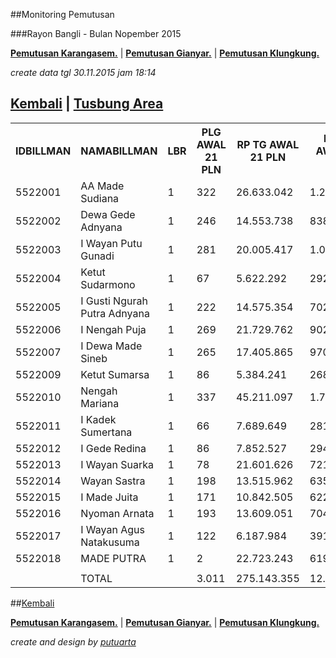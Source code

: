 <script>
  (function(i,s,o,g,r,a,m){i['GoogleAnalyticsObject']=r;i[r]=i[r]||function(){
  (i[r].q=i[r].q||[]).push(arguments)},i[r].l=1*new Date();a=s.createElement(o),
  m=s.getElementsByTagName(o)[0];a.async=1;a.src=g;m.parentNode.insertBefore(a,m)
  })(window,document,'script','//www.google-analytics.com/analytics.js','ga');

  ga('create', 'UA-70651201-1', 'auto');
  ga('send', 'pageview');

</script>

##Monitoring Pemutusan 

###Rayon Bangli - Bulan Nopember 2015


**[Pemutusan Karangasem.](https://github.com/areabatur/3mm.3atur/blob/master/tusbung/karangasem112015.markdown )** | **[Pemutusan Gianyar.](https://github.com/areabatur/3mm.3atur/blob/master/tusbung/gianyar112015.markdown )** | **[Pemutusan Klungkung.](https://github.com/areabatur/3mm.3atur/blob/master/tusbung/klungkung112015.markdown )** 

_create data tgl 30.11.2015 jam 18:14_

## [Kembali](http://areabatur.github.io/3mm.3atur/) | [ Tusbung Area](https://github.com/areabatur/3mm.3atur/blob/master/tusbung/3mm.areatusbung.markdown )

<table><tbody><tr><th>IDBILLMAN</th><th>NAMABILLMAN</th><th>LBR</th><th> PLG AWAL 21 PLN </th><th> RP TG AWAL 21 PLN </th><th> RP BK AWAL 21 PLN </th><th> TARGET AKHIR PLN </th><th> (REALISASI) </th><th> TOTAL RP TG 30 18:14 </th><th> TOTAL BK 30 18:14 </th><th> TPLG </th><th> BELUM </th><th>DIDATANGI</th><th>SEGEL</th><th> TOTAL RP TG 30 18:14 </th><th> TOTAL BK 30 18:14 </th><th> TPLG </th><th> BELUM </th><th>DATANGI</th><th>SEGEL</th><th> TOTAL RP TG 30 06:38 </th><th> TOTAL BK 30 06:38 </th><th> TPLG </th><th> BELUM </th><th>DATANGI</th><th>SEGEL</th><th> TOTAL RP TG 29 16:20 </th><th> TOTAL BK  29 16:20 </th><th> TPLG </th><th> BELUM </th><th>DATANGI</th><th>SEGEL</th><th> TOTAL RP TG 29 08:21 </th><th> TOTAL BK 29 08:21 </th><th> TPLG </th><th> BELUM </th><th>DATANGI</th><th>SEGEL</th><th> SISA RP TG 27 21:19 </th><th> SISA RP BK 27 21:19 </th><th> SISA PLG 27 21:19 </th><th> BELUM </th><th>DATANGI</th><th>SEGEL</th><th> SISA RP TG 27 09:40 </th><th> SISA RP BK 27 09:40 </th><th> SISA PLG27 09:40 </th><th> BELUM </th><th>DATANGI</th><th>SEGEL</th><th> SISA RP TG 26 20:13 </th><th> SISA RP BK 26 26 20:13 </th><th> SISA PLG26 20:13 </th><th>BELUM</th><th>DATANGI</th><th>SEGEL</th><th> SISA RP TG 26 07:30 </th><th> SISA RP BK 26 07:30 </th><th> SISA PLG 26 07:30 </th><th>BELUM</th><th>DATANGI</th><th>SEGEL</th><th> SISA RP TG 25 16:45 </th><th> SISA RP BK 25 16:45 </th><th> SISA PLG 25 16:45 </th><th>BELUM</th><th>DATANGI</th><th>SEGEL</th><th> SISA RP TG 25 01:45 </th><th> SISA RP BK 25 01:45 </th><th> SISA PLG 25 01:45 </th><th> BELUM </th><th> DATANGI </th><th> SEGEL </th><th> SISA RP TG 24 0617 </th><th> SISA RP BK </th><th> TPLG </th><th> BELUM </th><th> DATANGI </th><th> SEGEL </th><th> SISA RP TG 23 1830 </th><th> SISA RP BK </th><th> TPLG </th><th> BELUM </th><th> DATANGI </th><th> SEGEL </th></tr><tr><td>5522001</td><td>AA Made Sudiana</td><td>1</td><td> 322 </td><td> 26.633.042 </td><td> 1.260.000 </td><td> 1.537.601 </td><td> 1,45 </td><td> 840.077 </td><td> 53.000 </td><td> 17 </td><td> 16 </td><td>1</td><td> </td><td> 840.077 </td><td> 53.000 </td><td> 17 </td><td> 16 </td><td>1</td><td> </td><td> 10.857.903 </td><td> 503.000 </td><td> 140 </td><td> 137 </td><td>2</td><td>1</td><td> 11.717.902 </td><td> 529.000 </td><td> 148 </td><td> 145 </td><td>2</td><td>1</td><td> 12.298.748 </td><td> 553.000 </td><td> 156 </td><td> 153 </td><td>2</td><td>1</td><td> 14.884.725 </td><td> 651.000 </td><td> 188 </td><td> 186 </td><td>2</td><td> </td><td> 16.463.923 </td><td> 708.000 </td><td> 204 </td><td> 202 </td><td>2</td><td> </td><td> 17.043.806 </td><td> 726.000 </td><td> 210 </td><td>208</td><td>2</td><td> </td><td> 18.340.061 </td><td> 856.000 </td><td> 222 </td><td>216</td><td>3</td><td>3</td><td> 18.833.974 </td><td> 877.000 </td><td> 229 </td><td>221</td><td>5</td><td>3</td><td> 20.900.950 </td><td> 984.000 </td><td> 249 </td><td> 241 </td><td> 5 </td><td> 3 </td><td> 21.177.518 </td><td> 993.000 </td><td> 252 </td><td> 244 </td><td> 5 </td><td> 3 </td><td> 21.333.719 </td><td> 999.000 </td><td> 254 </td><td> 246 </td><td> 5 </td><td> 3 </td></tr><tr><td>5522002</td><td>Dewa Gede Adnyana</td><td>1</td><td> 246 </td><td> 14.553.738 </td><td> 838.000 </td><td> 840.228 </td><td> 0,71 </td><td> 1.086.872 </td><td> 63.000 </td><td> 18 </td><td> 6 </td><td>12</td><td> </td><td> 1.086.872 </td><td> 63.000 </td><td> 18 </td><td> 13 </td><td>5</td><td> </td><td> 2.622.904 </td><td> 129.000 </td><td> 34 </td><td> 24 </td><td>10</td><td> </td><td> 2.622.904 </td><td> 129.000 </td><td> 34 </td><td> 24 </td><td>10</td><td> </td><td> 8.608.659 </td><td> 497.000 </td><td> 150 </td><td> 122 </td><td>28</td><td> </td><td> 8.642.341 </td><td> 500.000 </td><td> 151 </td><td> 131 </td><td>20</td><td> </td><td> 8.760.734 </td><td> 503.000 </td><td> 152 </td><td> 132 </td><td>20</td><td> </td><td> 8.760.734 </td><td> 503.000 </td><td> 152 </td><td>132</td><td>20</td><td> </td><td> 11.247.512 </td><td> 660.000 </td><td> 203 </td><td>140</td><td>63</td><td> </td><td> 11.247.512 </td><td> 660.000 </td><td> 203 </td><td>140</td><td>63</td><td> </td><td> 11.764.821 </td><td> 687.000 </td><td> 212 </td><td> 143 </td><td> 69 </td><td> </td><td> 13.217.228 </td><td> 761.000 </td><td> 221 </td><td> 150 </td><td> 71 </td><td> </td><td> 13.217.228 </td><td> 761.000 </td><td> 221 </td><td> 150 </td><td> 71 </td><td> </td></tr><tr><td>5522003</td><td>I Wayan Putu Gunadi</td><td>1</td><td> 281 </td><td> 20.005.417 </td><td> 1.000.000 </td><td> 1.154.969 </td><td> 1,28 </td><td> 835.904 </td><td> 48.000 </td><td> 16 </td><td> </td><td> </td><td> </td><td> 835.904 </td><td> 48.000 </td><td> 16 </td><td> 16 </td><td> </td><td> </td><td> 2.532.134 </td><td> 139.000 </td><td> 44 </td><td> 44 </td><td> </td><td> </td><td> 2.532.134 </td><td> 139.000 </td><td> 44 </td><td> 44 </td><td> </td><td> </td><td> 2.586.276 </td><td> 142.000 </td><td> 45 </td><td> 45 </td><td> </td><td> </td><td> 2.688.334 </td><td> 145.000 </td><td> 46 </td><td> 46 </td><td> </td><td> </td><td> 5.300.224 </td><td> 218.000 </td><td> 69 </td><td> 69 </td><td> </td><td> </td><td> 5.732.963 </td><td> 230.000 </td><td> 73 </td><td>73</td><td> </td><td> </td><td> 7.198.977 </td><td> 346.000 </td><td> 87 </td><td>87</td><td> </td><td> </td><td> 7.301.613 </td><td> 352.000 </td><td> 89 </td><td>89</td><td> </td><td> </td><td> 12.156.100 </td><td> 506.000 </td><td> 137 </td><td> 137 </td><td> </td><td> </td><td> 16.260.393 </td><td> 778.000 </td><td> 227 </td><td> 227 </td><td> </td><td> </td><td> 16.260.393 </td><td> 778.000 </td><td> 227 </td><td> 227 </td><td> </td><td> </td></tr><tr><td>5522004</td><td>Ketut Sudarmono</td><td>1</td><td> 67 </td><td> 5.622.292 </td><td> 292.000 </td><td> 324.591 </td><td> 2,00 </td><td> </td><td> </td><td> </td><td> - </td><td> </td><td> </td><td> </td><td> </td><td> </td><td> </td><td> </td><td> </td><td> 1.901.586 </td><td> 98.000 </td><td> 8 </td><td> 7 </td><td>1</td><td> </td><td> 1.901.586 </td><td> 98.000 </td><td> 8 </td><td> 7 </td><td>1</td><td> </td><td> 2.196.657 </td><td> 122.000 </td><td> 16 </td><td> 15 </td><td>1</td><td> </td><td> 2.224.460 </td><td> 125.000 </td><td> 17 </td><td> 16 </td><td>1</td><td> </td><td> 3.038.613 </td><td> 150.000 </td><td> 24 </td><td> 23 </td><td>1</td><td> </td><td> 3.038.613 </td><td> 150.000 </td><td> 24 </td><td>23</td><td>1</td><td> </td><td> 3.220.513 </td><td> 161.000 </td><td> 27 </td><td>25</td><td>2</td><td> </td><td> 3.278.263 </td><td> 164.000 </td><td> 28 </td><td>26</td><td>2</td><td> </td><td> 3.290.473 </td><td> 167.000 </td><td> 29 </td><td> 27 </td><td> 2 </td><td> </td><td> 4.349.889 </td><td> 215.000 </td><td> 42 </td><td> 36 </td><td> 6 </td><td> </td><td> 4.425.267 </td><td> 218.000 </td><td> 43 </td><td> 37 </td><td> 6 </td><td> </td></tr><tr><td>5522005</td><td>I Gusti Ngurah Putra Adnyana</td><td>1</td><td> 222 </td><td> 14.575.354 </td><td> 702.000 </td><td> 841.476 </td><td> 2,00 </td><td> </td><td> </td><td> </td><td> - </td><td> </td><td> </td><td> </td><td> </td><td> </td><td> - </td><td> </td><td> </td><td> </td><td> </td><td> </td><td> - </td><td> </td><td> </td><td> </td><td> </td><td> </td><td> - </td><td> </td><td> </td><td> </td><td> </td><td> </td><td> - </td><td> </td><td> </td><td> </td><td> </td><td> </td><td> - </td><td> </td><td> </td><td> 2.046.442 </td><td> 114.000 </td><td> 38 </td><td> 37 </td><td>1</td><td> </td><td> 2.173.547 </td><td> 117.000 </td><td> 39 </td><td>38</td><td>1</td><td> </td><td> 2.573.476 </td><td> 135.000 </td><td> 45 </td><td>43</td><td>2</td><td> </td><td> 4.697.107 </td><td> 229.000 </td><td> 75 </td><td>73</td><td>2</td><td> </td><td> 6.474.564 </td><td> 332.000 </td><td> 108 </td><td> 104 </td><td> 4 </td><td> </td><td> 8.128.537 </td><td> 428.000 </td><td> 138 </td><td> 134 </td><td> 4 </td><td> </td><td> 8.128.537 </td><td> 428.000 </td><td> 138 </td><td> 134 </td><td> 4 </td><td> </td></tr><tr><td>5522006</td><td>I Nengah Puja</td><td>1</td><td> 269 </td><td> 21.729.762 </td><td> 902.000 </td><td> 1.254.520 </td><td> 0,80 </td><td> 1.503.219 </td><td> 43.000 </td><td> 13 </td><td> 13 </td><td> </td><td> </td><td> 1.503.219 </td><td> 43.000 </td><td> 13 </td><td> 13 </td><td> </td><td> </td><td> 4.447.814 </td><td> 220.000 </td><td> 70 </td><td> 70 </td><td> </td><td> </td><td> 5.284.135 </td><td> 270.000 </td><td> 86 </td><td> 86 </td><td> </td><td> </td><td> 5.406.868 </td><td> 276.000 </td><td> 88 </td><td> 88 </td><td> </td><td> </td><td> 6.501.783 </td><td> 336.000 </td><td> 108 </td><td> 108 </td><td> </td><td> </td><td> 10.603.274 </td><td> 389.000 </td><td> 118 </td><td> 118 </td><td> </td><td> </td><td> 10.652.516 </td><td> 392.000 </td><td> 119 </td><td>119</td><td> </td><td> </td><td> 11.806.093 </td><td> 451.000 </td><td> 138 </td><td>138</td><td> </td><td> </td><td> 11.942.537 </td><td> 467.000 </td><td> 141 </td><td>141</td><td> </td><td> </td><td> 13.083.421 </td><td> 557.000 </td><td> 171 </td><td> 171 </td><td> </td><td> </td><td> 18.347.218 </td><td> 724.000 </td><td> 211 </td><td> 211 </td><td> </td><td> </td><td> 18.399.705 </td><td> 730.000 </td><td> 213 </td><td> 213 </td><td> </td><td> </td></tr><tr><td>5522007</td><td>I Dewa Made Sineb</td><td>1</td><td> 265 </td><td> 17.405.865 </td><td> 970.000 </td><td> 1.004.890 </td><td> 1,27 </td><td> 728.754 </td><td> 5.000 </td><td> 1 </td><td> 1 </td><td> </td><td> </td><td> 728.754 </td><td> 5.000 </td><td> 1 </td><td> 1 </td><td> </td><td> </td><td> 1.061.208 </td><td> 32.000 </td><td> 10 </td><td> 10 </td><td> </td><td> </td><td> 1.061.208 </td><td> 32.000 </td><td> 10 </td><td> 10 </td><td> </td><td> </td><td> 3.187.545 </td><td> 187.000 </td><td> 59 </td><td> 59 </td><td> </td><td> </td><td> 3.311.383 </td><td> 190.000 </td><td> 60 </td><td> 60 </td><td> </td><td> </td><td> 4.290.965 </td><td> 291.000 </td><td> 78 </td><td> 78 </td><td> </td><td> </td><td> 4.314.412 </td><td> 294.000 </td><td> 79 </td><td>79</td><td> </td><td> </td><td> 4.661.680 </td><td> 317.000 </td><td> 86 </td><td>86</td><td> </td><td> </td><td> 4.761.594 </td><td> 323.000 </td><td> 88 </td><td>88</td><td> </td><td> </td><td> 5.060.734 </td><td> 346.000 </td><td> 95 </td><td> 95 </td><td> </td><td> </td><td> 13.468.080 </td><td> 820.000 </td><td> 221 </td><td> 221 </td><td> </td><td> </td><td> 13.468.080 </td><td> 820.000 </td><td> 221 </td><td> 221 </td><td> </td><td> </td></tr><tr><td>5522009</td><td>Ketut Sumarsa</td><td>1</td><td> 86 </td><td> 5.384.241 </td><td> 268.000 </td><td> 310.847 </td><td> 1,10 </td><td> 280.259 </td><td> 12.000 </td><td> 4 </td><td> 4 </td><td> </td><td> </td><td> 280.259 </td><td> 12.000 </td><td> 4 </td><td> 4 </td><td> </td><td> </td><td> 491.251 </td><td> 18.000 </td><td> 6 </td><td> 6 </td><td> </td><td> </td><td> 491.251 </td><td> 18.000 </td><td> 6 </td><td> 6 </td><td> </td><td> </td><td> 548.660 </td><td> 21.000 </td><td> 7 </td><td> 7 </td><td> </td><td> </td><td> 2.141.687 </td><td> 104.000 </td><td> 34 </td><td> 34 </td><td> </td><td> </td><td> 2.141.687 </td><td> 104.000 </td><td> 34 </td><td> 34 </td><td> </td><td> </td><td> 2.141.687 </td><td> 104.000 </td><td> 34 </td><td>34</td><td> </td><td> </td><td> 2.245.263 </td><td> 110.000 </td><td> 36 </td><td>36</td><td> </td><td> </td><td> 2.531.747 </td><td> 121.000 </td><td> 39 </td><td>39</td><td> </td><td> </td><td> 2.815.856 </td><td> 136.000 </td><td> 44 </td><td> 44 </td><td> </td><td> </td><td> 3.724.464 </td><td> 186.000 </td><td> 60 </td><td> 60 </td><td> </td><td> </td><td> 3.757.657 </td><td> 189.000 </td><td> 61 </td><td> 61 </td><td> </td><td> </td></tr><tr><td>5522010</td><td>Nengah Mariana</td><td>1</td><td> 337 </td><td> 45.211.097 </td><td> 1.759.542 </td><td> 2.610.164 </td><td> 0,46 </td><td> 4.031.016 </td><td> 183.000 </td><td> 47 </td><td> 45 </td><td>2</td><td> </td><td> 4.031.016 </td><td> 183.000 </td><td> 47 </td><td> 45 </td><td>2</td><td> </td><td> 10.772.258 </td><td> 468.000 </td><td> 121 </td><td> 119 </td><td>2</td><td> </td><td> 11.048.425 </td><td> 474.000 </td><td> 123 </td><td> 121 </td><td>2</td><td> </td><td> 11.419.527 </td><td> 486.000 </td><td> 127 </td><td> 125 </td><td>2</td><td> </td><td> 11.581.172 </td><td> 495.000 </td><td> 130 </td><td> 129 </td><td>1</td><td> </td><td> 22.389.348 </td><td> 825.542 </td><td> 163 </td><td> 161 </td><td>2</td><td> </td><td> 26.408.747 </td><td> 953.542 </td><td> 171 </td><td>169</td><td>2</td><td> </td><td> 31.281.113 </td><td> 1.148.542 </td><td> 213 </td><td>212</td><td>1</td><td> </td><td> 32.221.625 </td><td> 1.234.542 </td><td> 217 </td><td>216</td><td>1</td><td> </td><td> 35.409.682 </td><td> 1.387.542 </td><td> 242 </td><td> 239 </td><td> 3 </td><td> </td><td> 36.448.719 </td><td> 1.418.542 </td><td> 251 </td><td> 248 </td><td> 3 </td><td> </td><td> 36.889.912 </td><td> 1.432.542 </td><td> 255 </td><td> 252 </td><td> 3 </td><td> </td></tr><tr><td>5522011</td><td>I Kadek Sumertana</td><td>1</td><td> 66 </td><td> 7.689.649 </td><td> 281.000 </td><td> 443.945 </td><td> 0,97 </td><td> 456.827 </td><td> 11.000 </td><td> 3 </td><td> 2 </td><td>1</td><td> </td><td> 456.827 </td><td> 11.000 </td><td> 3 </td><td> 2 </td><td>1</td><td> </td><td> 1.464.740 </td><td> 37.000 </td><td> 11 </td><td> 7 </td><td>4</td><td> </td><td> 1.464.740 </td><td> 37.000 </td><td> 11 </td><td> 7 </td><td>4</td><td> </td><td> 1.464.740 </td><td> 37.000 </td><td> 11 </td><td> 7 </td><td>4</td><td> </td><td> 1.464.740 </td><td> 37.000 </td><td> 11 </td><td> 9 </td><td>2</td><td> </td><td> 1.702.473 </td><td> 46.000 </td><td> 14 </td><td> 11 </td><td>3</td><td> </td><td> 1.994.798 </td><td> 52.000 </td><td> 16 </td><td>13</td><td>3</td><td> </td><td> 3.410.046 </td><td> 135.000 </td><td> 28 </td><td>22</td><td>6</td><td> </td><td> 5.574.236 </td><td> 160.000 </td><td> 31 </td><td>22</td><td>9</td><td> </td><td> 6.517.728 </td><td> 206.000 </td><td> 44 </td><td> 33 </td><td> 11 </td><td> </td><td> 6.825.668 </td><td> 226.000 </td><td> 50 </td><td> 39 </td><td> 11 </td><td> </td><td> 6.861.798 </td><td> 229.000 </td><td> 51 </td><td> 40 </td><td> 11 </td><td> </td></tr><tr><td>5522012</td><td>I Gede Redina</td><td>1</td><td> 86 </td><td> 7.852.527 </td><td> 294.000 </td><td> 453.349 </td><td> 0,94 </td><td> 480.967 </td><td> 46.000 </td><td> 14 </td><td> 14 </td><td> </td><td> </td><td> 480.967 </td><td> 46.000 </td><td> 14 </td><td> 14 </td><td> </td><td> </td><td> 495.553 </td><td> 49.000 </td><td> 15 </td><td> 15 </td><td> </td><td> </td><td> 3.227.112 </td><td> 122.000 </td><td> 35 </td><td> 35 </td><td> </td><td> </td><td> 3.227.112 </td><td> 122.000 </td><td> 35 </td><td> 35 </td><td> </td><td> </td><td> 3.569.134 </td><td> 179.000 </td><td> 54 </td><td> 54 </td><td> </td><td> </td><td> 3.569.134 </td><td> 179.000 </td><td> 54 </td><td> 54 </td><td> </td><td> </td><td> 4.384.559 </td><td> 208.000 </td><td> 63 </td><td>61</td><td> </td><td>2</td><td> 4.384.559 </td><td> 208.000 </td><td> 63 </td><td>63</td><td> </td><td> </td><td> 4.384.559 </td><td> 208.000 </td><td> 63 </td><td>63</td><td> </td><td> </td><td> 4.464.326 </td><td> 214.000 </td><td> 65 </td><td> 65 </td><td> </td><td> </td><td> 5.321.074 </td><td> 239.000 </td><td> 72 </td><td> 72 </td><td> </td><td> </td><td> 5.321.074 </td><td> 239.000 </td><td> 72 </td><td> 72 </td><td> </td><td> </td></tr><tr><td>5522013</td><td>I Wayan Suarka</td><td>1</td><td> 78 </td><td> 21.601.626 </td><td> 721.525 </td><td> 1.247.123 </td><td> (0,12)</td><td> 2.641.153 </td><td> 179.000 </td><td> 55 </td><td> 55 </td><td> </td><td> </td><td> 2.641.153 </td><td> 179.000 </td><td> 55 </td><td> 55 </td><td> </td><td> </td><td> 2.641.153 </td><td> 179.000 </td><td> 55 </td><td> 55 </td><td> </td><td> </td><td> 2.701.081 </td><td> 182.000 </td><td> 56 </td><td> 56 </td><td> </td><td> </td><td> 2.701.081 </td><td> 182.000 </td><td> 56 </td><td> 56 </td><td> </td><td> </td><td> 2.701.081 </td><td> 182.000 </td><td> 56 </td><td> 56 </td><td> </td><td> </td><td> 2.737.051 </td><td> 185.000 </td><td> 57 </td><td> 57 </td><td> </td><td> </td><td> 2.737.051 </td><td> 185.000 </td><td> 57 </td><td>57</td><td> </td><td> </td><td> 12.525.867 </td><td> 451.804 </td><td> 58 </td><td>58</td><td> </td><td> </td><td> 12.525.867 </td><td> 451.804 </td><td> 58 </td><td>58</td><td> </td><td> </td><td> 12.650.079 </td><td> 457.804 </td><td> 60 </td><td> 60 </td><td> </td><td> </td><td> 13.175.834 </td><td> 471.804 </td><td> 64 </td><td> 64 </td><td> </td><td> </td><td> 13.175.834 </td><td> 471.804 </td><td> 64 </td><td> 64 </td><td> </td><td> </td></tr><tr><td>5522014</td><td>Wayan Sastra</td><td>1</td><td> 198 </td><td> 13.515.962 </td><td> 635.000 </td><td> 780.315 </td><td> 1,10 </td><td> 701.948 </td><td> 64.000 </td><td> 20 </td><td> 20 </td><td> </td><td> </td><td> 701.948 </td><td> 64.000 </td><td> 20 </td><td> 20 </td><td> </td><td> </td><td> 4.095.356 </td><td> 232.000 </td><td> 70 </td><td> 70 </td><td> </td><td> </td><td> 4.596.332 </td><td> 268.000 </td><td> 82 </td><td> 82 </td><td> </td><td> </td><td> 5.106.145 </td><td> 295.000 </td><td> 91 </td><td> 91 </td><td> </td><td> </td><td> 5.341.376 </td><td> 316.000 </td><td> 98 </td><td> 98 </td><td> </td><td> </td><td> 6.874.269 </td><td> 339.000 </td><td> 105 </td><td> 105 </td><td> </td><td> </td><td> 7.306.461 </td><td> 357.000 </td><td> 111 </td><td>111</td><td> </td><td> </td><td> 7.727.151 </td><td> 383.000 </td><td> 119 </td><td>119</td><td> </td><td> </td><td> 7.727.151 </td><td> 383.000 </td><td> 119 </td><td>119</td><td> </td><td> </td><td> 8.030.461 </td><td> 398.000 </td><td> 124 </td><td> 124 </td><td> </td><td> </td><td> 8.769.324 </td><td> 437.000 </td><td> 137 </td><td> 137 </td><td> </td><td> </td><td> 8.769.324 </td><td> 437.000 </td><td> 137 </td><td> 137 </td><td> </td><td> </td></tr><tr><td>5522015</td><td>I Made Juita</td><td>1</td><td> 171 </td><td> 10.842.505 </td><td> 622.000 </td><td> 625.968 </td><td> 1,47 </td><td> 331.983 </td><td> 39.000 </td><td> 13 </td><td> 13 </td><td> </td><td> </td><td> 331.983 </td><td> 39.000 </td><td> 13 </td><td> 12 </td><td> </td><td>1</td><td> 1.147.959 </td><td> 104.000 </td><td> 34 </td><td> 34 </td><td> </td><td> </td><td> 1.147.959 </td><td> 104.000 </td><td> 34 </td><td> 34 </td><td> </td><td> </td><td> 2.391.939 </td><td> 183.000 </td><td> 59 </td><td> 59 </td><td> </td><td> </td><td> 2.594.924 </td><td> 196.000 </td><td> 61 </td><td> 59 </td><td> </td><td>2</td><td> 3.022.562 </td><td> 219.000 </td><td> 68 </td><td> 68 </td><td> </td><td> </td><td> 3.097.758 </td><td> 228.000 </td><td> 71 </td><td>71</td><td> </td><td> </td><td> 4.064.286 </td><td> 261.000 </td><td> 82 </td><td>82</td><td> </td><td> </td><td> 4.064.286 </td><td> 261.000 </td><td> 82 </td><td>82</td><td> </td><td> </td><td> 4.858.845 </td><td> 363.000 </td><td> 92 </td><td> 92 </td><td> </td><td> </td><td> 8.049.863 </td><td> 486.000 </td><td> 127 </td><td> 127 </td><td> </td><td> </td><td> 8.095.090 </td><td> 489.000 </td><td> 128 </td><td> 128 </td><td> </td><td> </td></tr><tr><td>5522016</td><td>Nyoman Arnata</td><td>1</td><td> 193 </td><td> 13.609.051 </td><td> 704.000 </td><td> 785.689 </td><td> (5,75)</td><td> 6.089.800 </td><td> 319.000 </td><td> 86 </td><td> 59 </td><td>26</td><td>1</td><td> 6.089.800 </td><td> 319.000 </td><td> 86 </td><td> 61 </td><td>25</td><td> </td><td> 7.587.035 </td><td> 421.000 </td><td> 120 </td><td> 75 </td><td>42</td><td>3</td><td> 7.654.042 </td><td> 424.000 </td><td> 121 </td><td> 76 </td><td>42</td><td>3</td><td> 7.682.389 </td><td> 427.000 </td><td> 122 </td><td> 77 </td><td>42</td><td>3</td><td> 7.857.793 </td><td> 442.000 </td><td> 127 </td><td> 113 </td><td>14</td><td> </td><td> 11.094.297 </td><td> 532.000 </td><td> 137 </td><td> 120 </td><td>15</td><td>2</td><td> 11.094.297 </td><td> 532.000 </td><td> 137 </td><td>122</td><td>15</td><td> </td><td> 11.264.663 </td><td> 547.000 </td><td> 142 </td><td>127</td><td>13</td><td>2</td><td> 11.264.663 </td><td> 547.000 </td><td> 142 </td><td>127</td><td>13</td><td>2</td><td> 11.715.078 </td><td> 583.000 </td><td> 154 </td><td> 139 </td><td> 13 </td><td> 2 </td><td> 12.012.580 </td><td> 603.000 </td><td> 160 </td><td> 145 </td><td> 13 </td><td> 2 </td><td> 12.033.502 </td><td> 606.000 </td><td> 161 </td><td> 146 </td><td> 13 </td><td> 2 </td></tr><tr><td>5522017</td><td>I Wayan Agus Natakusuma</td><td>1</td><td> 122 </td><td> 6.187.984 </td><td> 391.000 </td><td> 357.250 </td><td> 0,15 </td><td> 661.416 </td><td> 57.000 </td><td> 19 </td><td> 19 </td><td> </td><td> </td><td> 661.416 </td><td> 57.000 </td><td> 19 </td><td> 19 </td><td> </td><td> </td><td> 910.045 </td><td> 69.000 </td><td> 23 </td><td> 23 </td><td> </td><td> </td><td> 910.045 </td><td> 69.000 </td><td> 23 </td><td> 23 </td><td> </td><td> </td><td> 910.045 </td><td> 69.000 </td><td> 23 </td><td> 23 </td><td> </td><td> </td><td> 3.305.209 </td><td> 230.000 </td><td> 74 </td><td> 74 </td><td> </td><td> </td><td> 3.344.446 </td><td> 233.000 </td><td> 75 </td><td> 75 </td><td> </td><td> </td><td> 4.193.663 </td><td> 243.000 </td><td> 76 </td><td>76</td><td> </td><td> </td><td> 4.247.486 </td><td> 249.000 </td><td> 78 </td><td>78</td><td> </td><td> </td><td> 4.247.486 </td><td> 249.000 </td><td> 78 </td><td>78</td><td> </td><td> </td><td> 4.389.772 </td><td> 258.000 </td><td> 81 </td><td> 81 </td><td> </td><td> </td><td> 4.615.001 </td><td> 276.000 </td><td> 87 </td><td> 87 </td><td> </td><td> </td><td> 4.869.560 </td><td> 297.000 </td><td> 92 </td><td> 92 </td><td> </td><td> </td></tr><tr><td>5522018</td><td>MADE PUTRA</td><td>1</td><td> 2 </td><td> 22.723.243 </td><td> 619.397 </td><td> 1.311.877 </td><td> 2,00 </td><td> </td><td> </td><td> </td><td> - </td><td> </td><td> </td><td> </td><td> </td><td> </td><td> - </td><td> </td><td> </td><td> </td><td> </td><td> </td><td> - </td><td> </td><td> </td><td> </td><td> </td><td> </td><td> - </td><td> </td><td> </td><td> </td><td> </td><td> </td><td> - </td><td> </td><td> </td><td> </td><td> </td><td> </td><td> - </td><td> </td><td> </td><td> </td><td> </td><td> </td><td> - </td><td> </td><td> </td><td> </td><td> </td><td> </td><td>0</td><td> </td><td> </td><td> </td><td> </td><td> </td><td>0</td><td> </td><td> </td><td> - </td><td> - </td><td> - </td><td>0</td><td>0</td><td>0</td><td> - </td><td> - </td><td> </td><td> - </td><td> </td><td> </td><td> 14.030.607 </td><td> 382.489 </td><td> 1 </td><td> 1 </td><td> </td><td> </td><td> 14.030.607 </td><td> 382.489 </td><td> 1 </td><td> 1 </td><td> </td><td> </td></tr><tr><td> </td><td> </td><td> </td><td> </td><td> </td><td> </td><td> </td><td> </td><td> </td><td> </td><td> </td><td> </td><td> </td><td> </td><td> </td><td> </td><td> </td><td> </td><td> </td><td> </td><td> </td><td> </td><td> </td><td> </td><td> </td><td> </td><td> </td><td> </td><td> </td><td> </td><td> </td><td> </td><td> </td><td> </td><td> </td><td> </td><td> </td><td> </td><td> </td><td> </td><td> </td><td> </td><td> </td><td> </td><td> </td><td> </td><td> </td><td> </td><td> </td><td> </td><td> </td><td> </td><td> </td><td> </td><td> </td><td> </td><td> </td><td> </td><td> </td><td> </td><td> </td><td> </td><td> </td><td> </td><td> </td><td> </td><td> </td><td> </td><td> </td><td> </td><td> </td><td> </td><td> </td><td> </td><td> </td><td> </td><td> </td><td> </td><td> </td><td> </td><td> </td><td> </td><td> </td><td> </td><td> </td><td> </td></tr><tr><td> </td><td>TOTAL</td><td> </td><td> 3.011 </td><td> 275.143.355 </td><td> 12.259.464 </td><td> 15.884.801 </td><td> (0,89)</td><td> 20.670.195 </td><td> 1.122.000 </td><td> 326 </td><td> 267 </td><td> 42 </td><td> 1 </td><td> 20.670.195 </td><td> 1.122.000 </td><td> 326 </td><td> 291 </td><td> 34 </td><td> 1 </td><td> 53.028.899 </td><td> 2.698.000 </td><td> 761 </td><td> 696 </td><td> 61 </td><td> 4 </td><td> 58.360.856 </td><td> 2.895.000 </td><td> 821 </td><td> 756 </td><td> 61 </td><td> 4 </td><td> 69.736.391 </td><td> 3.599.000 </td><td> 1.045 </td><td> 962 </td><td> 79 </td><td> 4 </td><td> 78.810.142 </td><td> 4.128.000 </td><td> 1.215 </td><td> 1.173 </td><td> 40 </td><td> 2 </td><td> 107.379.442 </td><td> 5.035.542 </td><td> 1.390 </td><td> 1.344 </td><td> 44 </td><td> 2 </td><td> 115.075.612 </td><td> 5.274.542 </td><td> 1.432 </td><td> 1.386 </td><td> 44 </td><td> 2 </td><td> 140.198.746 </td><td> 6.419.346 </td><td> 1.627 </td><td>1532</td><td>90</td><td>5</td><td> 146.604.220 </td><td> 6.687.346 </td><td> 1.682 </td><td>1582</td><td>95</td><td>5</td><td> 163.582.890 </td><td> 7.582.346 </td><td> 1.907 </td><td> 1.795 </td><td> 107 </td><td> 5 </td><td> 207.921.997 </td><td> 9.444.835 </td><td> 2.321 </td><td> 2.203 </td><td> 113 </td><td> 5 </td><td> 209.037.287 </td><td> 9.506.835 </td><td> 2.339 </td><td> 2.221 </td><td> 113 </td><td> 5 </td></tr></tbody></table>

##[Kembali](http://areabatur.github.io/3mm.3atur/)

**[Pemutusan Karangasem.](https://github.com/areabatur/3mm.3atur/blob/master/tusbung/karangasem112015.markdown )** | **[Pemutusan Gianyar.](https://github.com/areabatur/3mm.3atur/blob/master/tusbung/gianyar112015.markdown )** | **[Pemutusan Klungkung.](https://github.com/areabatur/3mm.3atur/blob/master/tusbung/klungkung112015.markdown )** 


_create and design by [putuarta](mailto:putuarta@gmail.com)_
